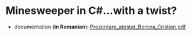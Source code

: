 # Minesweeper in C#...with a twist?
 - documentation (<b>in Romanian</b>): [Prezentare_atestat_Bercea_Cristian.pdf](https://github.com/cristibercea/Final-High-School-Project/files/13531812/Prezentare_atestat_Bercea_Cristian.pdf)


